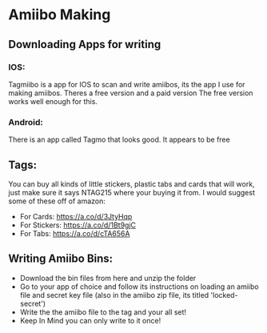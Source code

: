 # Amiibo Making 
## Downloading Apps for writing
### IOS:
Tagmiibo is a app for IOS to scan and write amiibos, its the app I use for making amiibos. Theres a free version and a paid version The free version works well enough for this. 
### Android:
There is an app called Tagmo that looks good. It appears to be free


## Tags: 
You can buy all kinds of little stickers, plastic tabs and cards that will work, just make sure it says NTAG215 where your buying it from. I would suggest some of these off of amazon: 
- For Cards: https://a.co/d/3JtyHqp
- For Stickers: https://a.co/d/1Bt9gjC
- For Tabs: https://a.co/d/cTA656A
 
## Writing Amiibo Bins: 
- Download the bin files from here and unzip the folder
- Go to your app of choice and follow its instructions on loading an amiibo file and secret key file (also in the amiibo zip file, its titled 'locked-secret')
- Write the the amiibo file to the tag and your all set!
- Keep In Mind you can only write to it once! 
